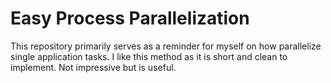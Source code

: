 # Easy Process Parallelization
This repository primarily serves as a reminder for myself on how parallelize single application tasks. I like this method as it is short and clean to implement. Not impressive but is useful.
